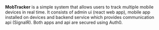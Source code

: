 **MobTracker** is a simple system that allows users to track multiple mobile devices in real time. It consists of admin ui (react web app), mobile app installed on devices and backend service which provides communication api (SignalR). Both apps and api are secured using Auth0.
